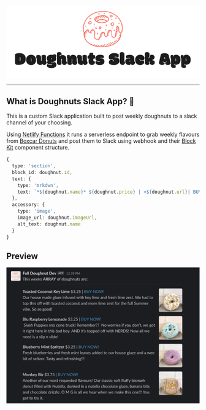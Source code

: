 <div align="center">
  <img src="./assets/logo.png">
</div>

<hr>

## What is Doughnuts Slack App? 🍩

This is a custom Slack application built to post weekly doughnuts to a slack channel of your choosing.

Using [Netlify Functions](https://docs.netlify.com/functions/overview/) it runs a serverless endpoint to grab weekly flavours from [Boxcar Donuts](https://www.boxcardonuts.ca/) and post them to Slack using webhook and their [Block Kit](https://api.slack.com/block-kit) component structure.

```ts
{
  type: 'section',
  block_id: doughnut.id,
  text: {
    type: 'mrkdwn',
    text: `*${doughnut.name}* ${doughnut.price} | <${doughnut.url}| BUY NOW!> \n ${doughnut.description}`
  },
  accessory: {
    type: 'image',
    image_url: doughnut.imageUrl,
    alt_text: doughnut.name
  }
}
```

## Preview 
<div align="center">
  <img src="./assets/preview.png">
</div>